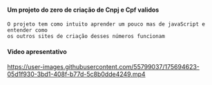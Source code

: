 #### Um projeto do zero de criação de Cnpj e Cpf validos 


```
O projeto tem como intuito aprender um pouco mas de javaScript e entender como 
os outros sites de criação desses números funcionam 
```

#### Video apresentativo

https://user-images.githubusercontent.com/55799037/175694623-05d1f930-3bd1-408f-b77d-5c8b0dde4249.mp4

